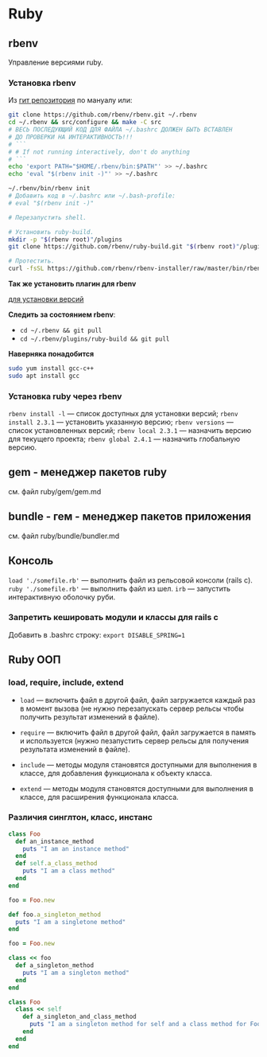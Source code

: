# Ruby

## rbenv

Управление версиями ruby.




### Установка rbenv

Из [гит репозитория](https://github.com/rbenv/rbenv) по мануалу или:

```bash
git clone https://github.com/rbenv/rbenv.git ~/.rbenv
cd ~/.rbenv && src/configure && make -C src
# ВЕСЬ ПОСЛЕДУЮЩИЙ КОД ДЛЯ ФАЙЛА ~/.bashrc ДОЛЖЕН БЫТЬ ВСТАВЛЕН
# ДО ПРОВЕРКИ НА ИНТЕРАКТИВНОСТЬ!!!
# ```
# # If not running interactively, don't do anything
# ```
echo 'export PATH="$HOME/.rbenv/bin:$PATH"' >> ~/.bashrc
echo 'eval "$(rbenv init -)"' >> ~/.bashrc

~/.rbenv/bin/rbenv init
# Добавить код в ~/.bashrc или ~/.bash-profile:
# eval "$(rbenv init -)"

# Перезапустить shell.

# Установить ruby-build.
mkdir -p "$(rbenv root)"/plugins
git clone https://github.com/rbenv/ruby-build.git "$(rbenv root)"/plugins/ruby-build

# Протестить.
curl -fsSL https://github.com/rbenv/rbenv-installer/raw/master/bin/rbenv-doctor | bash
```

__Так же установить плагин для rbenv__

[для установки версий](https://github.com/rbenv/ruby-build)

__Следить за состоянием rbenv__:

* `cd ~/.rbenv && git pull`
* `cd ~/.rbenv/plugins/ruby-build && git pull`

__Наверняка понадобится__

```bash
sudo yum install gcc-c++
sudo apt install gcc
```


### Установка ruby через rbenv

`rbenv install -l` — список доступных для установки версий;
`rbenv install 2.3.1` — установить указанную версию;
`rbenv versions` — список установленных версий;
`rbenv local 2.3.1` — назначить версию для текущего проекта;
`rbenv global 2.4.1` — назначить глобальную версию.




## gem - менеджер пакетов ruby

см. файл ruby/gem/gem.md




## bundle - гем - менеджер пакетов приложения

см. файл ruby/bundle/bundler.md




## Консоль

`load './somefile.rb'` — выполнить файл из рельсовой консоли (rails c).
`ruby './somefile.rb'` — выполнить файл из шел.
`irb` — запустить интерактивную оболочку руби.




### Запретить кешировать модули и классы для rails c

Добавить в .bashrc строку: `export DISABLE_SPRING=1`




## Ruby ООП

### load, require, include, extend

* `load` — включить файл в другой файл, файл загружается каждый раз в момент вызова (не нужно перезапускать сервер рельсы чтобы получить результат изменений в файле).
* `require` — включить файл в другой файл, файл загружается в память и используется (нужно пезапустить сервер рельсы для получения результата изменений в файле).

* `include` — методы модуля становятся доступными для выполнения в классе, для добавления функционала к объекту класса.
* `extend` — методы модуля становятся доступными для выполнения в классе, для расширения функционала класса.





### Различия синглтон, класс, инстанс

```ruby
class Foo  
  def an_instance_method  
    puts "I am an instance method"  
  end  
  def self.a_class_method  
    puts "I am a class method"  
  end  
end

foo = Foo.new

def foo.a_singleton_method
  puts "I am a singletone method"
end

```
```ruby
foo = Foo.new

class << foo
  def a_singleton_method
    puts "I am a singleton method"
  end
end

```
```ruby
class Foo
  class << self
    def a_singleton_and_class_method
      puts "I am a singleton method for self and a class method for Foo"
    end
  end
end

```
